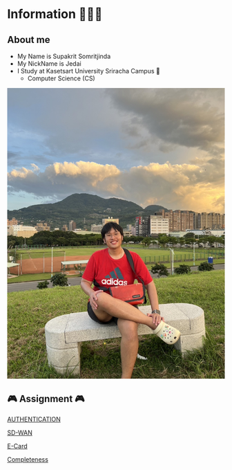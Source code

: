 # Information 👨🏼‍🦱

## About me

- My Name is Supakrit Somritjinda
- My NickName is Jedai
- I Study at Kasetsart University Sriracha Campus 🏫
    - Computer Science (CS)

![alt text](./assets/Jedai.JPG)

## 🎮 Assignment 🎮

[AUTHENTICATION](authentication)

[SD-WAN](SD-WAN)

[E-Card](e-card)

[Completeness](completeness)
